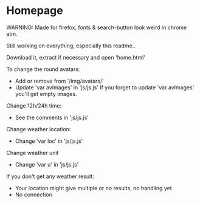 Homepage
========

WARNING: Made for firefox, fonts & search-button look weird in chrome atm.

Still working on everything, especially this readme..


Download it, extract if necessary and open 'home.html'

To change the round avatars:
- Add or remove from '/img/avatars/'
- Update 'var avImages' in 'js/js.js'
If you forget to update 'var avImages' you'll get empty images.

Change 12h/24h time:
- See the comments in 'js/js.js'

Change weather location:
- Change 'var loc' in 'js/js.js'

Change weather unit
- Change 'var u' in 'js/js.js'

If you don't get any weather result:
- Your location might give multiple or no results, no handling yet
- No connection